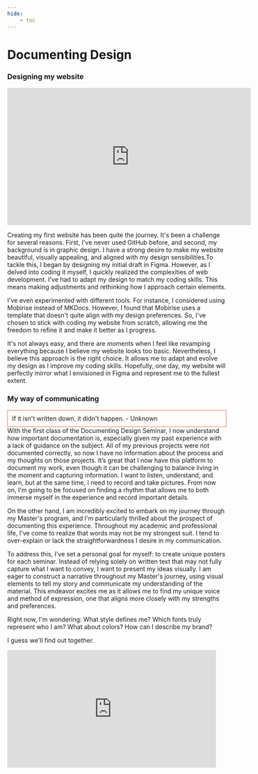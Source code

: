 ```yaml
---
hide:
    - toc
---
```


# Documenting Design
### Designing my website
<iframe width="560" height="315" src="https://www.youtube.com/embed/H7HYVUjgQFY?si=II2iyvvMQFozJqVP" title="YouTube video player" frameborder="0" allow="accelerometer; autoplay; clipboard-write; encrypted-media; gyroscope; picture-in-picture; web-share" allowfullscreen></iframe>

Creating my first website has been quite the journey. It's been a challenge for several reasons. First, I've never used GitHub before, and second, my background is in graphic design. I have a strong desire to make my website beautiful, visually appealing, and aligned with my design sensibilities.To tackle this, I began by designing my initial draft in Figma. However, as I delved into coding it myself, I quickly realized the complexities of web development. I've had to adapt my design to match my coding skills. This means making adjustments and rethinking how I approach certain elements.

I've even experimented with different tools. For instance, I considered using Mobirise instead of MKDocs. However, I found that Mobirise uses a template that doesn't quite align with my design preferences. So, I've chosen to stick with coding my website from scratch, allowing me the freedom to refine it and make it better as I progress.

It's not always easy, and there are moments when I feel like revamping everything because I believe my website looks too basic. Nevertheless, I believe this approach is the right choice. It allows me to adapt and evolve my design as I improve my coding skills. Hopefully, one day, my website will perfectly mirror what I envisioned in Figma and represent me to the fullest extent.

### My way of communicating
<div style="background-color: #FFFCFA; padding: 10px; border: 1px solid #E17858;">
If it isn't written down, it didn't happen. - Unknown
</div>
With the first class of the Documenting Design Seminar, I now understand how important documentation is, especially given my past experience with a lack of guidance on the subject. All of my previous projects were not documented correctly, so now I have no information about the process and my thoughts on those projects. It’s great that I now have this platform to document my work, even though it can be challenging to balance living in the moment and capturing information. I want to listen, understand, and learn, but at the same time, I need to record and take pictures. From now on, I'm going to be focused on finding a rhythm that allows me to both immerse myself in the experience and record important details.

On the other hand, I am incredibly excited to embark on my journey through my Master's program, and I'm particularly thrilled about the prospect of documenting this experience. Throughout my academic and professional life, I've come to realize that words may not be my strongest suit. I tend to over-explain or lack the straightforwardness I desire in my communication. 

To address this, I've set a personal goal for myself: to create unique posters for each seminar. Instead of relying solely on written text that may not fully capture what I want to convey, I want to present my ideas visually. I am eager to construct a narrative throughout my Master's journey, using visual elements to tell my story and communicate my understanding of the material. This endeavor excites me as it allows me to find my unique voice and method of expression, one that aligns more closely with my strengths and preferences.

Right now, I'm wondering: What style defines me? Which fonts truly represent who I am? What about colors? How can I describe my brand?

I guess we'll find out together.
<iframe src="https://giphy.com/embed/l0He4nkyI5cMhXzvW" width="480" height="270" frameBorder="0" class="giphy-embed" allowFullScreen></iframe><p><a href="https://giphy.com/gifs/jerseydemic-l0He4nkyI5cMhXzvW"></a></p>
